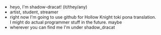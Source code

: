 - heyo, I'm shadow-dracat! (it/they/any)
- artist, student, streamer
- right now I'm going to use github for Hollow Knight toki pona translation. I might do actual programmer stuff in the future. maybe
- wherever you can find me I'm under shadow_dracat
